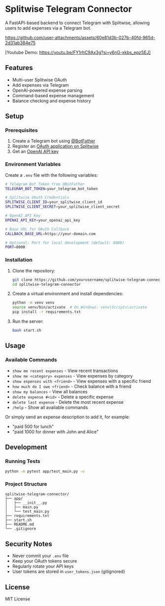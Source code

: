# Splitwise Telegram Connector

A FastAPI-based backend to connect Telegram with Splitwise, allowing users to add expenses via a Telegram bot.

https://github.com/user-attachments/assets/60e81d3b-027b-40fd-965d-2d31ab384e75

[Youtube Demo: https://youtu.be/FY1rhC9Ax3g?si=y6nG-xkbs_epzSEJ]

## Features
- Multi-user Splitwise OAuth
- Add expenses via Telegram
- OpenAI-powered expense parsing
- Command-based expense management
- Balance checking and expense history

## Setup

### Prerequisites
1. Create a Telegram bot using [@BotFather](https://t.me/botfather)
2. Register an [OAuth application on Splitwise](https://secure.splitwise.com/apps)
3. Get an [OpenAI API key](https://platform.openai.com/api-keys)

### Environment Variables
Create a `.env` file with the following variables:
```bash
# Telegram Bot Token from @BotFather
TELEGRAM_BOT_TOKEN=your_telegram_bot_token

# Splitwise OAuth Credentials
SPLITWISE_CLIENT_ID=your_splitwise_client_id
SPLITWISE_CLIENT_SECRET=your_splitwise_client_secret

# OpenAI API Key
OPENAI_API_KEY=your_openai_api_key

# Base URL for OAuth Callback
CALLBACK_BASE_URL=https://your-domain.com

# Optional: Port for local development (default: 8000)
PORT=8000
```

### Installation
1. Clone the repository:
   ```bash
   git clone https://github.com/yourusername/splitwise-telegram-connector.git
   cd splitwise-telegram-connector
   ```

2. Create a virtual environment and install dependencies:
   ```bash
   python -m venv venv
   source venv/bin/activate  # On Windows: venv\Scripts\activate
   pip install -r requirements.txt
   ```

3. Run the server:
   ```bash
   bash start.sh
   ```

## Usage

### Available Commands
- `show me recent expenses` - View recent transactions
- `show me <category> expenses` - View expenses by category
- `show expenses with <friend>` - View expenses with a specific friend
- `how much do I owe <friend>` - Check balance with a friend
- `show my balances` - View all balances
- `delete expense #<id>` - Delete a specific expense
- `delete last expense` - Delete the most recent expense
- `/help` - Show all available commands

Or simply send an expense description to add it, for example:
- "paid 500 for lunch"
- "paid 1000 for dinner with John and Alice"

## Development

### Running Tests
```bash
python -m pytest app/test_main.py -v
```

### Project Structure
```
splitwise-telegram-connector/
├── app/
│   ├── __init__.py
│   ├── main.py
│   └── test_main.py
├── requirements.txt
├── start.sh
├── README.md
└── .gitignore
```

## Security Notes
- Never commit your `.env` file
- Keep your OAuth tokens secure
- Regularly rotate your API keys
- User tokens are stored in `user_tokens.json` (gitignored)

## License
MIT License
